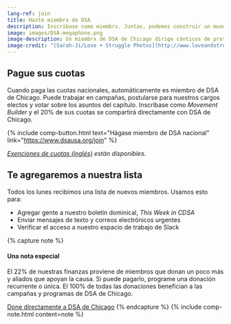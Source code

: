 ```yaml
---
lang-ref: join
title: Hazte miembrx de DSA
description: Inscríbase como miembrx. Juntas, podemos construir un mundo mejor.
image: images/DSA-megaphone.png
image-description: Un miembrx de DSA de Chicago dirige cánticos de protesta.
image-credit: "[Sarah-Ji/Love + Struggle Photos](http://www.loveandstrugglephotos.com/)"
---
```


## Pague sus cuotas

Cuando paga las cuotas nacionales, automáticamente es miembro de DSA de Chicago. Puede trabajar en campañas, postularse para nuestros cargos electos y votar sobre los asuntos del capítulo. Inscríbase como *Movement Builder* y el 20% de sus cuotas se compartirá directamente con DSA de Chicago.

{% include comp-button.html text="Hágase miembro de DSA nacional" link="https://www.dsausa.org/join" %}

*[Exenciones de cuotas (inglés)](https://dsausa.org/dueswaiver) están disponibles.*

## Te agregaremos a nuestra lista

Todos los lunes recibimos una lista de nuevos miembros. Usamos esto para:

- Agregar gente a nuestro boletín dominical, *This Week in CDSA*
- Enviar mensajes de texto y correos electrónicos urgentes
- Verificar el acceso a nuestro espacio de trabajo de Slack

{% capture note %}
#### Una nota especial

El 22% de nuestras finanzas proviene de miembros que donan un poco más y aliados que apoyan la causa. Si puede pagarlo, programe una donación recurrente o única. El 100% de todas las donaciones benefician a las campañas y programas de DSA de Chicago.

[Done directamente a DSA de Chicago](https://secure.actblue.com/donate/cdsa-dues-drive)
{% endcapture %}
{% include comp-note.html content=note %}
